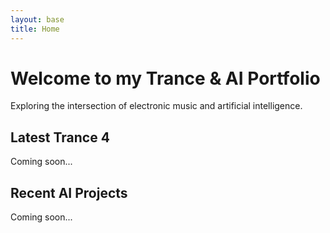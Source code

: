 ```yaml
---
layout: base
title: Home
---
```


# Welcome to my Trance & AI Portfolio

Exploring the intersection of electronic music and artificial intelligence.

## Latest Trance 4

Coming soon...

## Recent AI Projects

Coming soon...
